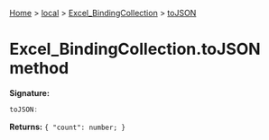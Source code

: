 [Home](./index) &gt; [local](local.md) &gt; [Excel\_BindingCollection](local.excel_bindingcollection.md) &gt; [toJSON](local.excel_bindingcollection.tojson.md)

# Excel\_BindingCollection.toJSON method


**Signature:**
```javascript
toJSON:
```
**Returns:** `{
            "count": number;
        }`

